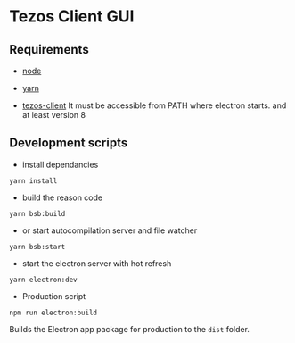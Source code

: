 Tezos Client GUI
===========================================================================

## Requirements

* [node](https://nodejs.org)
* [yarn](https://yarnpkg.com)

* [tezos-client](https://gitlab.com/tezos/tezos)
It must be accessible from PATH where electron starts.
and at least version 8

## Development scripts

* install dependancies

`yarn install`

* build the reason code

`yarn bsb:build`

* or start autocompilation server and file watcher

`yarn bsb:start`

* start the electron server with hot refresh

`yarn electron:dev`

* Production script

`npm run electron:build`

Builds the Electron app package for production to the `dist` folder.

